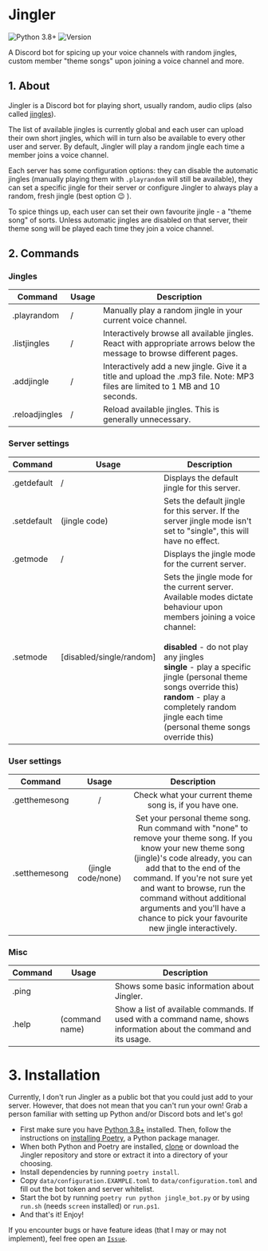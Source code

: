 # Jingler
![Python 3.8+](https://img.shields.io/badge/python-3.8%2B-blue?style=flat-square)
![Version](https://img.shields.io/badge/jingler-1.0.0-orange?style=flat-square)

A Discord bot for spicing up your voice channels with random jingles, 
custom member "theme songs" upon joining a voice channel and more.

## 1. About
Jingler is a Discord bot for playing short, usually random, audio clips (also called [jingles](https://www.merriam-webster.com/dictionary/jingle)).

The list of available jingles is currently global and each user can upload their own short jingles, which will in turn also be available
to every other user and server. By default, Jingler will play a random jingle each time a member joins a voice channel.

Each server has some configuration options: they can disable the automatic jingles (manually playing them with `.playrandom` will still be available),
they can set a specific jingle for their server or configure Jingler to always play a random, fresh jingle (best option 😉 ).

To spice things up, each user can set their own favourite jingle - a "theme song" of sorts. Unless automatic jingles are disabled on that server,
their theme song will be played each time they join a voice channel.

## 2. Commands

### Jingles
| Command        | Usage | Description                                                                                                                   |
|----------------|-------|-------------------------------------------------------------------------------------------------------------------------------|
| .playrandom    |   /   | Manually play a random jingle in your current voice channel.                                                                  |
| .listjingles   |   /   | Interactively browse all available jingles. React with appropriate arrows below the message to browse different pages.        |
| .addjingle     |   /   | Interactively add a new jingle. Give it a title and upload the .mp3 file. Note: MP3 files are limited to 1 MB and 10 seconds. |
| .reloadjingles |   /   | Reload available jingles. This is generally unnecessary.                                                                      |

### Server settings
|   Command   |           Usage            |                                                                                                                                                            Description                                                                                                                                                           |
|-------------|----------------------------|----------------------------------------------------------------------------------------------------------------------------------------------------------------------------------------------------------------------------------------------------------------------------------------------------------------------------------|
| .getdefault |             /              | Displays the default jingle for this server.                                                                                                                                                                                                                                                                                     |
| .setdefault | (jingle code)              | Sets the default jingle for this server. If the server jingle mode isn't set to "single", this will have no effect.                                                                                                                                                                                                                     |
| .getmode    |             /              | Displays the jingle mode for the current server.                                                                                                                                                                                                                                                                                 |
| .setmode    | [disabled/single/random]   | Sets the jingle mode for the current server. Available modes dictate behaviour upon members joining a voice channel:<br><br> **disabled** - do not play any jingles<br> **single** - play a specific jingle (personal theme songs override this)<br> **random** - play a completely random jingle each time (personal theme songs override this) |

### User settings

|    Command    |              Usage              |                                                                                                                                                                          Description                                                                                                                                                                         |
|:-------------:|:-------------------------------:|:------------------------------------------------------------------------------------------------------------------------------------------------------------------------------------------------------------------------------------------------------------------------------------------------------------------------------------------------------------:|
| .getthemesong |                /                | Check what your current theme song is, if you have one.                                                                                                                                                                                                                                                                                                      |
| .setthemesong | (jingle code/none) | Set your personal theme song. <br>Run command with "none" to remove your theme song. If you know your new theme song (jingle)'s code already, you can add that to the end of the command. If you're not sure yet and want to browse, run the command without additional arguments and  you'll have a chance to pick your favourite new jingle interactively. |

### Misc
| Command | Usage          | Description                                                                                                        |
|---------|----------------|--------------------------------------------------------------------------------------------------------------------|
| .ping   |                | Shows some basic information about Jingler.                                                                        |
| .help   | (command name) | Show a list of available commands. If used with a command name, shows information about the command and its usage. |


# 3. Installation
Currently, I don't run Jingler as a public bot that you could just add to your server.
However, that does not mean that you can't run your own!
Grab a person familiar with setting up Python and/or Discord bots and let's go!

- First make sure you have [Python 3.8+](https://www.python.org/) installed. Then, follow the instructions on [installing Poetry](https://python-poetry.org/docs/#installation), a Python package manager.
- When both Python and Poetry are installed, [clone](https://docs.github.com/en/github/creating-cloning-and-archiving-repositories/cloning-a-repository-from-github/cloning-a-repository) or download the Jingler repository
and store or extract it into a directory of your choosing.
- Install dependencies by running `poetry install`.
- Copy `data/configuration.EXAMPLE.toml` to `data/configuration.toml` and fill out the bot token and server whitelist.
- Start the bot by running `poetry run python jingle_bot.py` or by using `run.sh` (needs `screen` installed) or `run.ps1`.
- And that's it! Enjoy!

If you encounter bugs or have feature ideas (that I may or may not implement), feel free open an [`Issue`](https://github.com/DefaultSimon/jingler/issues).

